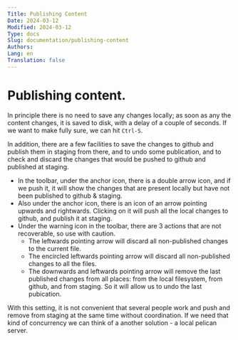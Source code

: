 ```yaml
---
Title: Publishing Content
Date: 2024-03-12
Modified: 2024-03-12
Type: docs
Slug: documentation/publishing-content
Authors: 
Lang: en
Translation: false
---
```


# Publishing content.

In principle there is no need to save any changes locally; as soon as any the content changes, it is saved to disk, with a delay of a couple of seconds. If we want to make fully sure, we can hit `Ctrl-S`.

In addition, there are a few facilities to save the changes to github and publish them in staging from there, and to undo some publication, and to check and discard the changes that would be pushed to github and published at staging.

- In the toolbar, under the anchor icon, there is a double arrow icon, and if we push it, it will show the changes that are present locally but have not been published to github & staging.
- Also under the anchor icon, there is an icon of an arrow pointing upwards and rightwards. Clicking on it will push all the local changes to github, and publish it at staging.
- Under the warning icon in the toolbar, there are 3 actions that are not recoverable, so use with caution.
    - The leftwards pointing arrow will discard all non-published changes to the current file.
    - The encircled leftwards pointing arrow will discard all non-published changes to all the files.
    - The downwards and leftwards pointing arrow will remove the last published changes from all places: from the local filesystem, from github, and from staging. So it will allow us to undo the last pubication.

With this setting, it is not convenient that several people work and push and remove from staging at the same time without coordination. If we need that kind of concurrency we can think of a another solution - a local pelican server.